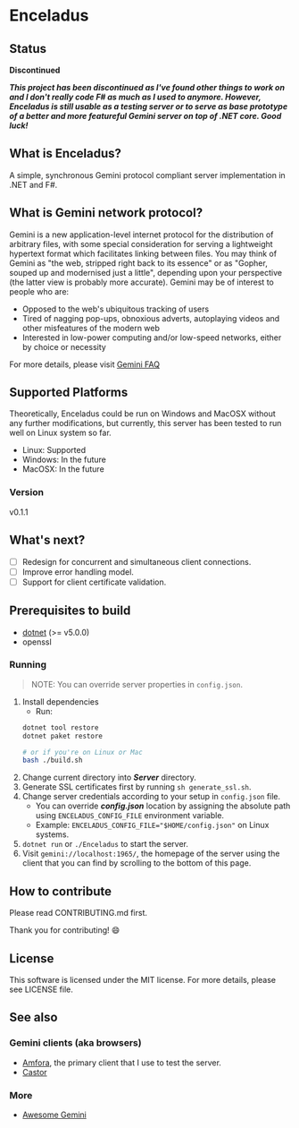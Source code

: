 # Enceladus

## Status

**Discontinued**

***This project has been discontinued as I've found other things to work on and I don't really code F# as much as I used to anymore. However, Enceladus is still usable as a testing server or to serve as base prototype of a better and more featureful Gemini server on top of .NET core. Good luck!***

## What is Enceladus?

A simple, synchronous Gemini protocol compliant server implementation in .NET and F#.

## What is Gemini network protocol?

Gemini is a new application-level internet protocol for the distribution of arbitrary files, with some special consideration for serving a lightweight hypertext format which facilitates linking between files. You may think of Gemini as "the web, stripped right back to its essence" or as "Gopher, souped up and modernised just a little", depending upon your perspective (the latter view is probably more accurate). Gemini may be of interest to people who are:

* Opposed to the web's ubiquitous tracking of users
* Tired of nagging pop-ups, obnoxious adverts, autoplaying videos and other misfeatures of the modern web
* Interested in low-power computing and/or low-speed networks, either by choice or necessity

For more details, please visit [Gemini FAQ](https://gemini.circumlunar.space/docs/faq.gmi)

## Supported Platforms

Theoretically, Enceladus could be run on Windows and MacOSX without any further modifications,
but currently, this server has been tested to run well on Linux system so far.

- Linux: Supported
- Windows: In the future
- MacOSX: In the future

### Version

v0.1.1

## What's next?

- [ ] Redesign for concurrent and simultaneous client connections.
- [ ] Improve error handling model.
- [ ] Support for client certificate validation.

## Prerequisites to build

* [dotnet](https://dotnet.microsoft.com/download) (>= v5.0.0)
* openssl

### Running

> NOTE: You can override server properties in `config.json`.

1. Install dependencies
   - Run:
   ```sh
   dotnet tool restore
   dotnet paket restore
   
   # or if you're on Linux or Mac
   bash ./build.sh
   ```
2. Change current directory into ***Server*** directory.
3. Generate SSL certificates first by running `sh generate_ssl.sh`.
4. Change server credentials according to your setup in `config.json` file.
    - You can override ***config.json*** location by assigning the absolute path using `ENCELADUS_CONFIG_FILE` environment variable.
    - Example: `ENCELADUS_CONFIG_FILE="$HOME/config.json"` on Linux systems.
5. `dotnet run` or `./Enceladus` to start the server.
6. Visit `gemini://localhost:1965/`, the homepage of the server using the client that you can find by scrolling to the bottom of this page.

## How to contribute
Please read CONTRIBUTING.md first.

Thank you for contributing! :smile:

## License

This software is licensed under the MIT license. For more details,
please see LICENSE file.

## See also

### Gemini clients (aka browsers)

- [Amfora](https://github.com/makeworld-the-better-one/amfora#amfora), the primary client that I use to test the server.
- [Castor](https://git.sr.ht/~julienxx/castor)

### More

- [Awesome Gemini](https://github.com/kr1sp1n/awesome-gemini#readme)


